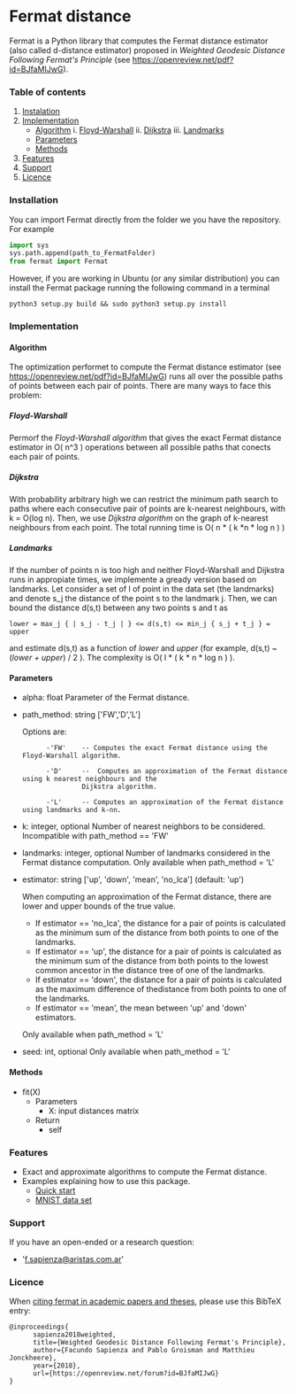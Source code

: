 # Fermat distance

Fermat is a Python library that computes the Fermat distance estimator (also called d-distance estimator) proposed in _Weighted Geodesic Distance Following Fermat's Principle_ (see https://openreview.net/pdf?id=BJfaMIJwG).

### Table of contents

1. [Instalation](#instalation)
2. [Implementation](#implementation)
   * [Algorithm](#algorithm)
        i. [Floyd-Warshall](#floyd-warshall)
        ii. [Dijkstra](#dijkstra)
        iii. [Landmarks](#landmarks)
   * [Parameters](#parameters)
   * [Methods](#methods)
3. [Features](#features)
4. [Support](#support)
5. [Licence](#licence)
  

### Installation

You can import Fermat directly from the folder we you have the repository. For example

```python
import sys
sys.path.append(path_to_FermatFolder)
from fermat import Fermat
```

However, if you are working in Ubuntu (or any similar distribution) you can install the Fermat package running the following command in a terminal 

`python3 setup.py build && sudo python3 setup.py install`


### Implementation

#### Algorithm

The optimization performet to compute the Fermat distance estimator (see https://openreview.net/pdf?id=BJfaMIJwG) runs all over the possible paths of points between each pair of points. There are many ways to face this problem:

##### Floyd-Warshall

Permorf the _Floyd-Warshall algorithm_ that gives the exact Fermat distance estimator in O( n^3 ) operations between all possible paths that conects each pair of points.

##### Dijkstra
   
With probability arbitrary high we can restrict the minimum path search to paths where each consecutive pair of points are k-nearest neighbours, with k = O(log n). Then, we use _Dijkstra algorithm_ on the graph of k-nearest neighbours from each point. The total running time is O( n * ( k *n * log n ) )

##### Landmarks

If the number of points n is too high and neither Floyd-Warshall and Dijkstra runs in appropiate times, we implemente a gready version based on  landmarks. Let consider a set of l of point in the data set (the landmarks) and denote s_j the distance of the point s to the landmark j. Then, we can bound the distance d(s,t) between any two points s and t as

`lower = max_j { | s_j - t_j | } <= d(s,t) <= min_j { s_j + t_j } = upper`

and estimate d(s,t) as a function of _lower_ and _upper_ (for example, d(s,t) ~ (_lower + upper_) / 2 ). The complexity is O( l * ( k * n * log n ) ).


#### Parameters

  - alpha: float
      Parameter of the Fermat distance.

  - path_method: string ['FW','D','L']

      Options are:

              -'FW'    -- Computes the exact Fermat distance using the Floyd-Warshall algorithm. 

              -'D'     --  Computes an approximation of the Fermat distance using k nearest neighbours and the
                       Dijkstra algorithm. 

              -'L'     -- Computes an approximation of the Fermat distance using landmarks and k-nn.

  - k: integer, optional
      Number of nearest neighbors to be considered.
      Incompatible with path_method == 'FW'

  - landmarks: integer, optional
      Number of landmarks considered in the Fermat distance computation.
      Only available when path_method = 'L'

  - estimator: string ['up', 'down', 'mean', 'no_lca'] (default: 'up')

      When computing an approximation of the Fermat distance, there are lower and upper bounds of the true value.
      - If estimator == 'no_lca', the distance for a pair of points is calculated as the minimum sum of the distance from both points to one of the landmarks.
      - If estimator == 'up', the distance for a pair of points is calculated as the minimum sum of the distance from both points to the lowest common ancestor in the distance tree of one of the landmarks.
      - If estimator == 'down', the distance for a pair of points is calculated as the maximum difference of thedistance from both points to one of the landmarks.
      - If estimator == 'mean', the  mean between 'up' and 'down' estimators.

      Only available when path_method = 'L'

  - seed: int, optional
      Only available when path_method = 'L'

#### Methods

  - fit(X)
    - Parameters
      - X: input distances matrix
    - Return
      - self

### Features

- Exact and approximate algorithms to compute the Fermat distance.
- Examples explaining how to use this package.
    * [Quick start] 
    * [MNIST data set]

### Support

If you have an open-ended or a research question:
-  'f.sapienza@aristas.com.ar'

### Licence

When [citing fermat in academic papers and theses], please use this
BibTeX entry:

    @inproceedings{
          sapienza2018weighted,
          title={Weighted Geodesic Distance Following Fermat's Principle},
          author={Facundo Sapienza and Pablo Groisman and Matthieu Jonckheere},
          year={2018},
          url={https://openreview.net/forum?id=BJfaMIJwG}
    }

[Quick start]:https://github.com/facusapienza21/Fermat-distance/tree/master/examples
[citing fermat in academic papers and theses]:https://scholar.google.com/citations?user=yWj-T4oAAAAJ&hl=en#d=gs_md_cita-d&p=&u=%2Fcitations%3Fview_op%3Dview_citation%26hl%3Den%26user%3DyWj-T4oAAAAJ%26citation_for_view%3DyWj-T4oAAAAJ%3Au5HHmVD_uO8C%26tzom%3D180
[MNIST data set]: https://github.com/facusapienza21/Fermat-distance/blob/master/examples/MNIST_example.ipynb
